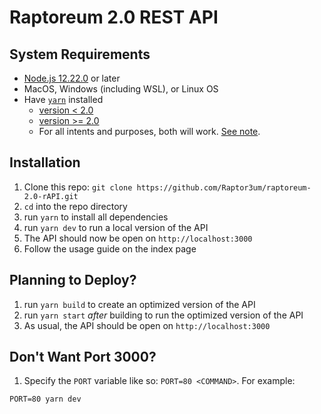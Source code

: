 # Raptoreum 2.0 REST API

## System Requirements
- [Node.js 12.22.0](https://nodejs.org/) or later
- MacOS, Windows (including WSL), or Linux OS
- Have [`yarn`]() installed
  - [version < 2.0](https://classic.yarnpkg.com/lang/en/docs/install)
  - [version >= 2.0](https://yarnpkg.com/getting-started/install)
  - For all intents and purposes, both will work. [See note](https://yarnpkg.com/getting-started/migration#why-should-you-migrate).

## Installation
1. Clone this repo: `git clone https://github.com/Raptor3um/raptoreum-2.0-rAPI.git`
1. `cd` into the repo directory
1. run `yarn` to install all dependencies
1. run `yarn dev` to run a local version of the API
1. The API should now be open on `http://localhost:3000`
1. Follow the usage guide on the index page

## Planning to Deploy?
1. run `yarn build` to create an optimized version of the API
1. run `yarn start` *after* building to run the optimized version of the API
1. As usual, the API should be open on `http://localhost:3000`

## Don't Want Port 3000?
1. Specify the `PORT` variable like so: `PORT=80 <COMMAND>`. For example:
```
PORT=80 yarn dev
```